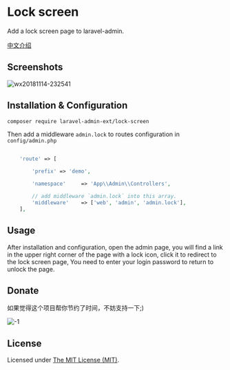 Lock screen
======

Add a lock screen page to laravel-admin.

[中文介绍](https://laravel-admin.org/posts/24)

## Screenshots

![wx20181114-232541](https://user-images.githubusercontent.com/1479100/48492459-c720f680-e864-11e8-934a-932d287479c4.png)

## Installation & Configuration

```bash
composer require laravel-admin-ext/lock-screen
```

Then add a middleware `admin.lock` to routes configuration in `config/admin.php`

```php

    'route' => [

        'prefix' => 'demo',

        'namespace'     => 'App\\Admin\\Controllers',

        // add middleware `admin.lock` into this array.
        'middleware'    => ['web', 'admin', 'admin.lock'],
    ],

```

## Usage

After installation and configuration, open the admin page, you will find a link in the upper right corner of the page with a lock icon, click it to redirect to the lock screen page,
You need to enter your login password to return to unlock the page.

## Donate

如果觉得这个项目帮你节约了时间，不妨支持一下;)

![-1](https://cloud.githubusercontent.com/assets/1479100/23287423/45c68202-fa78-11e6-8125-3e365101a313.jpg)

License
------------
Licensed under [The MIT License (MIT)](LICENSE).
